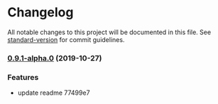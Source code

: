 # Changelog

All notable changes to this project will be documented in this file. See [standard-version](https://github.com/conventional-changelog/standard-version) for commit guidelines.

### [0.9.1-alpha.0](///compare/v0.9.0...v0.9.1-alpha.0) (2019-10-27)


### Features

* update readme 77499e7
